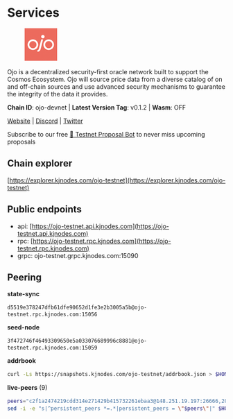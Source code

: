 # Services

<figure><img src="https://raw.githubusercontent.com/kj89/cosmos-images/main/logos/ojo.png" alt=""><figcaption></figcaption></figure>

Ojo is a decentralized security-first oracle network built  to support the Cosmos Ecosystem. Ojo will source price data  from a diverse catalog of on and off-chain sources and use  advanced security mechanisms to guarantee the integrity of the data it provides.

**Chain ID**: ojo-devnet | **Latest Version Tag**: v0.1.2 | **Wasm**: OFF

[Website](https://ojo.network) | [Discord](https://discord.gg/fd8Yrex8nC) | [Twitter](https://twitter.com/ojo_network)



Subscribe to our free [🤖 Testnet Proposal Bot](https://t.me/kjnodes_testnet_proposal_bot) to never miss upcoming proposals


## Chain explorer
[https://explorer.kjnodes.com/ojo-testnet](https://explorer.kjnodes.com/ojo-testnet)

## Public endpoints

* api: [https://ojo-testnet.api.kjnodes.com](https://ojo-testnet.api.kjnodes.com)
* rpc: [https://ojo-testnet.rpc.kjnodes.com](https://ojo-testnet.rpc.kjnodes.com)
* grpc: ojo-testnet.grpc.kjnodes.com:15090

## Peering

**state-sync**

```text
d5519e378247dfb61dfe90652d1fe3e2b3005a5b@ojo-testnet.rpc.kjnodes.com:15056
```

**seed-node**

```text
3f472746f46493309650e5a033076689996c8881@ojo-testnet.rpc.kjnodes.com:15059
```

**addrbook**
```bash
curl -Ls https://snapshots.kjnodes.com/ojo-testnet/addrbook.json > $HOME/.ojo/config/addrbook.json
```

**live-peers** (9)
```bash
peers="c2f1a2474219cdd314e271429b415732261ebaa3@148.251.19.197:26666,20d9bb13b09c054c30f1b48fbd276aa255af5a34@65.108.238.147:37656,8036aed2d37890ddf245e7288b4fc724a301d728@65.109.117.23:50656,d5519e378247dfb61dfe90652d1fe3e2b3005a5b@65.109.68.190:15056,b16d876c443850cd358596790411b835d3f1735b@95.214.53.46:35656,d18abe07d27a732e913a782d31b691087a76078d@88.99.164.158:37096,fe8c46222c3a013115797176623597aafc16e33a@173.212.203.238:46656,5af3d50dcc231884f3d3da3e3caecb0deef1dc5b@142.132.134.112:25356,98981d7eef057a01274473363addb7f0b17e06fa@84.21.171.25:26656"
sed -i -e "s|^persistent_peers *=.*|persistent_peers = \"$peers\"|" $HOME/.ojo/config/config.toml
```
